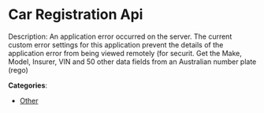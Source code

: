 # Car Registration Api


Description: An application error occurred on the server. The current custom error settings for this application prevent the details of the application error from being viewed remotely (for securit. Get the Make, Model, Insurer, VIN and 50 other data fields from an Australian number plate (rego)



**Categories**:
- [Other](https://github.com/apis-list/apis-list#other)







